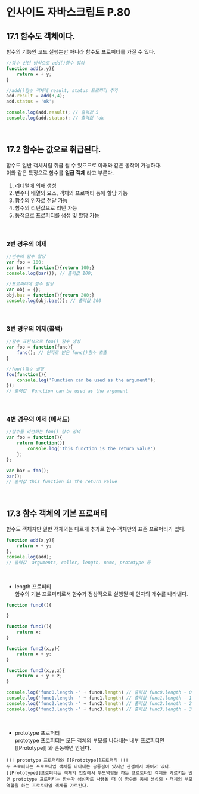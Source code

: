 # 인사이드 자바스크립트 P.80

## 17.1 함수도 객체이다.
함수의 기능인 코드 실행뿐만 아니라 함수도 프로퍼티를 가질 수 있다.
```js
//함수 선언 방식으로 add()함수 정의
function add(x,y){
    return x + y;
}

//add()함수 객체에 result, status 프로퍼티 추가
add.result = add(3,4);
add.status = 'ok';

console.log(add.result); // 출력값 5
console.log(add.status); // 출력값 'ok'
```

<br />

## 17.2 함수는 값으로 취급된다.
함수도 일반 객체처럼 취급 될 수 있으므로 아래와 같은 동작이 가능하다.<br /> 이와 같은 특징으로 함수를 __일급 객체__ 라고 부른다.
1. 리터럴에 의해 생성
2. 변수나 배열의 요소, 객체의 프로퍼티 등에 할당 가능
3. 함수의 인자로 전달 가능
4. 함수의 리턴값으로 리턴 가능
5. 동적으로 프로퍼티를 생성 및 할당 가능

<br />

### 2번 경우의 예제
```js
//변수에 함수 할당
var foo = 100;
var bar = function(){return 100;}
console.log(bar()); // 출력값 100;

//프로퍼티에 함수 할당
var obj = {};
obj.baz = function(){return 200;}
console.log(obj.baz()); // 출력값 200
```

<br />

### 3번 경우의 예제(콜백)
```js
//함수 표현식으로 foo() 함수 생성
var foo = function(func){
    func(); // 인자로 받은 func()함수 호출
}

//foo()함수 실행
foo(function(){
    console.log('Function can be used as the argument');
});
// 출력값  Function can be used as the argument
```

<br />

### 4번 경우의 예제 (메서드)
```js
//함수를 리턴하는 foo() 함수 정의 
var foo = function(){
    return function(){
        console.log('this function is the return value')
    };
};

var bar = foo();
bar();
// 출력값 this function is the return value
```

<br />

## 17.3 함수 객체의 기본 프로퍼티
함수도 객체지만 일반 객체와는 다르게 추가로 함수 객체만의 표준 프로퍼티가 있다.
```js
function add(x,y){
    return x + y;
};
console.log(add);
// 출력값  arguments, caller, length, name, prototype 등
```

<br />

+ length 프로퍼티 <br />
함수의 기본 프로퍼티로서 함수가 정상적으로 실행될 때 인자의 개수를 나타낸다.
```js
function func0(){

}

function func1(){
    return x;
}

function func2(x,y){
    return x + y;
}

function func3(x,y,z){
    return x + y + z;
}

console.log('func0.length -' + func0.length) // 출력값 func0.length - 0
console.log('func1.length -' + func1.length) // 출력값 func1.length - 1
console.log('func2.length -' + func2.length) // 출력값 func2.length - 2
console.log('func3.length -' + func3.length) // 출력값 func3.length - 3
```

<br />

+ prototype 프로퍼티<br />
prototype 프로퍼티는 모든 객체의 부모를 나타내는 내부 프로퍼티인 [[Prototype]] 와 혼동하면 안된다.
```
!!! prototype 프로퍼티와 [[Prototype]]프로퍼티 !!!
두 프로퍼티는 프로토타입 객체를 나타내는 공통점이 있지만 관점에서 차이가 있다. [[Prototype]]프로퍼티는 객체의 입장에서 부모역할을 하는 프로토타입 객체를 가르키는 반면 prototype 프로퍼티는 함수가 생성자로 사용될 때 이 함수를 통해 생성되 ㄴ객체의 부모 역할을 하는 프로토타입 객체를 가르킨다.

```
